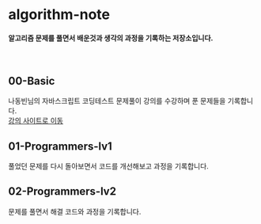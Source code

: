 # algorithm-note
#### 알고리즘 문제를 풀면서 배운것과 생각의 과정을 기록하는 저장소입니다.
<br>

## 00-Basic
나동빈님의 자바스크립트 코딩테스트 문제풀이 강의를 수강하며 푼 문제들을 기록합니다.<br>
[강의 사이트로 이동](https://fastcampus.co.kr/dev_online_upjscodingtest)

## 01-Programmers-lv1
풀었던 문제를 다시 돌아보면서 코드를 개선해보고 과정을 기록합니다.

## 02-Programmers-lv2
문제를 풀면서 해결 코드와 과정을 기록합니다.


